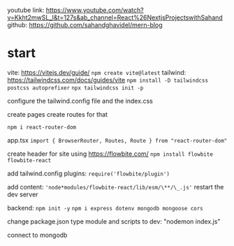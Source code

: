 youtube link: https://www.youtube.com/watch?v=Kkht2mwSL_I&t=127s&ab_channel=React%26NextjsProjectswithSahand
github: https://github.com/sahandghavidel/mern-blog

# start

vite:
https://vitejs.dev/guide/
`npm create vite@latest`
tailwind:
https://tailwindcss.com/docs/guides/vite
`npm install -D tailwindcss postcss autoprefixer`
`npx tailwindcss init -p`

configure the tailwind.config file and the index.css

create pages
create routes for that

`npm i react-router-dom`

app.tsx
`import { BrowserRouter, Routes, Route } from "react-router-dom"`

create header for site
using https://flowbite.com/
`npm install flowbite flowbite-react`

add tailwind.config plugins:
`require('flowbite/plugin')`

add content:
`'node*modules/flowbite-react/lib/esm/\**/\_.js'`
restart the dev server

backend:
`npm init -y`
`npm i express dotenv mongodb mongoose cors`

change package.json type module and scripts to dev: "nodemon index.js"

connect to mongodb
